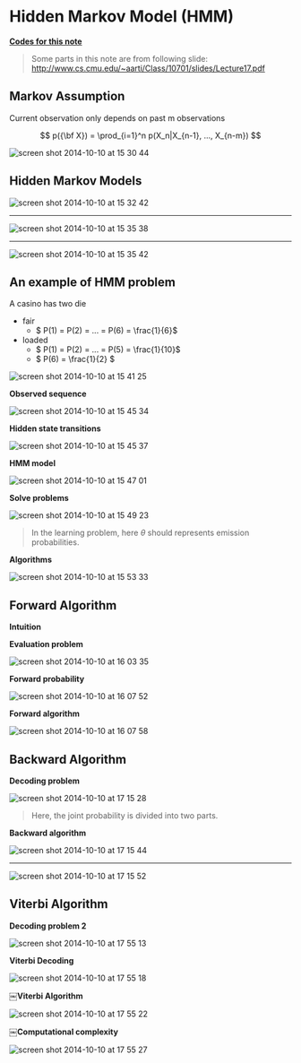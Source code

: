 Hidden Markov Model (HMM)
===

<i class="icon-file"></i> [**Codes for this note**](http://nbviewer.ipython.org/github/zomux/notebook/blob/master/Hidden%20Markov%20Model.ipynb)

> Some parts in this note are from following slide:
> http://www.cs.cmu.edu/~aarti/Class/10701/slides/Lecture17.pdf



Markov Assumption
---
Current observation only depends on past m observations

$$ p({\bf X}) = \prod_{i=1}^n p(X_n|X_{n-1}, ..., X_{n-m}) $$

![screen shot 2014-10-10 at 15 30 44](https://cloud.githubusercontent.com/assets/1029280/4588621/f13ea6de-5046-11e4-813b-64cb0dd43234.png)

Hidden Markov Models
---
![screen shot 2014-10-10 at 15 32 42](https://cloud.githubusercontent.com/assets/1029280/4588631/39ae7502-5047-11e4-9986-ce52a9e927e6.png)

---

![screen shot 2014-10-10 at 15 35 38](https://cloud.githubusercontent.com/assets/1029280/4588649/a49d9852-5047-11e4-897c-15b235795560.png)

---

![screen shot 2014-10-10 at 15 35 42](https://cloud.githubusercontent.com/assets/1029280/4588650/a5d5e3f0-5047-11e4-928c-e45caeb5edc4.png)

An example of HMM problem
---

A casino has two die

- fair
	- $ P(1) = P(2) = ... = P(6) = \frac{1}{6}$
- loaded
	- $ P(1) = P(2) = ... = P(5) = \frac{1}{10}$
	- $ P(6) = \frac{1}{2} $

![screen shot 2014-10-10 at 15 41 25](https://cloud.githubusercontent.com/assets/1029280/4588703/6f1c61b2-5048-11e4-99d4-6c403ba355c2.png)

**Observed sequence**

![screen shot 2014-10-10 at 15 45 34](https://cloud.githubusercontent.com/assets/1029280/4588738/0a083764-5049-11e4-8426-25ec1a846677.png)

**Hidden state transitions**

![screen shot 2014-10-10 at 15 45 37](https://cloud.githubusercontent.com/assets/1029280/4588739/0a124a10-5049-11e4-8fbe-d5bafe5a2d3d.png)

**HMM model**

![screen shot 2014-10-10 at 15 47 01](https://cloud.githubusercontent.com/assets/1029280/4588749/38bff36c-5049-11e4-8a20-b457719dea38.png)

**Solve problems**

![screen shot 2014-10-10 at 15 49 23](https://cloud.githubusercontent.com/assets/1029280/4588771/94ee74b0-5049-11e4-9bff-694ea4a7908f.png)

> In the learning problem, here $\theta$ should represents emission probabilities.

**Algorithms**

![screen shot 2014-10-10 at 15 53 33](https://cloud.githubusercontent.com/assets/1029280/4588798/1fffacb8-504a-11e4-8dd7-63ba832596a1.png)

Forward Algorithm
---
**Intuition**

<script src="http://www.gliffy.com/diagramEmbed.js" type="text/javascript"> </script><script type="text/javascript"> gliffy_did = "6296963"; embedGliffy(); </script>

**Evaluation problem**

![screen shot 2014-10-10 at 16 03 35](https://cloud.githubusercontent.com/assets/1029280/4588866/873bac6e-504b-11e4-9591-c31ae491b255.png)

**Forward probability**

![screen shot 2014-10-10 at 16 07 52](https://cloud.githubusercontent.com/assets/1029280/4588897/287b6600-504c-11e4-85b4-b4915084b0e0.png)

**Forward algorithm**

![screen shot 2014-10-10 at 16 07 58](https://cloud.githubusercontent.com/assets/1029280/4588898/28811604-504c-11e4-8423-9106db47c21c.png)

Backward Algorithm
---
**Decoding problem**

![screen shot 2014-10-10 at 17 15 28](https://cloud.githubusercontent.com/assets/1029280/4589583/a9064264-5055-11e4-8b24-c5c9684cfffa.png)

> Here, the joint probability is divided into two parts.

**Backward algorithm**

![screen shot 2014-10-10 at 17 15 44](https://cloud.githubusercontent.com/assets/1029280/4589584/a90a00f2-5055-11e4-81c6-eed4572ec0dd.png)

---

![screen shot 2014-10-10 at 17 15 52](https://cloud.githubusercontent.com/assets/1029280/4589582/a905c500-5055-11e4-9b9b-30c40ba604d8.png)

Viterbi Algorithm
---

**Decoding problem 2**

![screen shot 2014-10-10 at 17 55 13](https://cloud.githubusercontent.com/assets/1029280/4590038/2a7669fa-505b-11e4-97fe-2b42a2d5faad.png)

**Viterbi Decoding**

![screen shot 2014-10-10 at 17 55 18](https://cloud.githubusercontent.com/assets/1029280/4590040/2ad867e0-505b-11e4-9613-5b0577a80efb.png)

**￼Viterbi Algorithm**

![screen shot 2014-10-10 at 17 55 22](https://cloud.githubusercontent.com/assets/1029280/4590039/2a793644-505b-11e4-9143-36bb7a5453c9.png)

**￼Computational complexity**

![screen shot 2014-10-10 at 17 55 27](https://cloud.githubusercontent.com/assets/1029280/4590037/2a763642-505b-11e4-8745-26ad82a2e28b.png)
